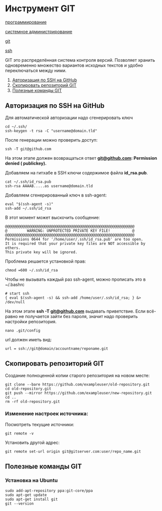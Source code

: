 # Инструмент GIT

[программирование](./meta_programmirovanie.md)

[системное администрирование](./meta_sistemnoe_administrirovanie.md)

[git](./meta_git.md)

[ssh](./meta_ssh.md)

GIT это распределённая система контроля версий. Позволяет хранить одновременно
множество вариантов исходных текстов и удобно переключаться между ними.

1. [Авторизация по SSH на GitHub](#авторизация-по-SSH-на-GitHub)
1. [Скопировать репозиторий GIT](#скопировать-репозиторий-GIT)
1. [Полезные команды GIT](#полезные-команды-GIT)

## Авторизация по SSH на GitHub

Для автоматической авторизации надо сгенерировать ключ

```shell
cd ~/.ssh/
ssh-keygen -t rsa -C "username@domain.tld"
```

После генерации можно проверить доступ:

```shell
ssh -T git@github.com
```

На этом этапе должен возвращаться ответ **git@github.com: Permission denied (
publickey).**

Добавляем на гитхабе в SSH ключи содержимое файла **id_rsa.pub**.

```shell
cat ~/.ssh/id_rsa.pub
ssh-rsa AAAAB.....as username@domain.tld
```

Добавляем сгенерированный ключ в ssh-agent:

```shell
eval "$(ssh-agent -s)"
ssh-add ~/.ssh/id_rsa
```

В этот момент может выскочить сообщение:

```shell
@@@@@@@@@@@@@@@@@@@@@@@@@@@@@@@@@@@@@@@@@@@@@@@@@@@@@@@@@@@                                                                                                                                     
@         WARNING: UNPROTECTED PRIVATE KEY FILE!          @                                                                                                                                     
@@@@@@@@@@@@@@@@@@@@@@@@@@@@@@@@@@@@@@@@@@@@@@@@@@@@@@@@@@@
Permissions 0644 for '/home/user/.ssh/id_rsa.pub' are too open.
It is required that your private key files are NOT accessible by others.
This private key will be ignored.
```

Проблема решается установкой прав:

```shell
chmod =600 ~/.ssh/id_rsa
```

Чтобы не вызывать каждый раз ssh-agent, можно прописать это в ~/.bashrc

```shell
# start ssh
{ eval $(ssh-agent -s) && ssh-add /home/user/.ssh/id_rsa; } &> /dev/null
```

На этом этапе **ssh -T git@github.com** выдавать приветствие. Если всё-равно не
получается зайти без пароля, значит надо проверить настройки репозитория.

```shell
nano .git/config
```

url должен иметь вид:

```shell
url = ssh://git@domain/accountname/reponame.git
```

## Скопировать репозиторий GIT

Создание полноценной копии старого репозитория на новом месте:

```shell
git clone --bare https://github.com/exampleuser/old-repository.git
cd old-repository.git
git push --mirror https://github.com/exampleuser/new-repository.git
cd ..
rm -rf old-repository.git
```

### Изменение настроек источника:

Посмотреть текущие источники:

```shell
git remote -v
```

Установить другой адрес:

```shell
git remote set-url origin git@gitserver.com:user/repo_name.git
```

## Полезные команды GIT

### Установка на Ubuntu

```shell
sudo add-apt-repository ppa:git-core/ppa
sudo apt-get update
sudo apt-get install git
git --version
```

